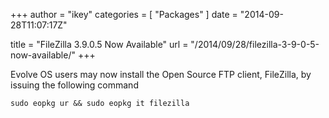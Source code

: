 +++
author = "ikey"
categories = [
"Packages"
]
date =  "2014-09-28T11:07:17Z"

title = "FileZilla 3.9.0.5 Now Available"
url = "/2014/09/28/filezilla-3-9-0-5-now-available/"
+++

Evolve OS users may now install the Open Source FTP client, FileZilla, by issuing the following command
<!-- more -->
```
sudo eopkg ur && sudo eopkg it filezilla
```
